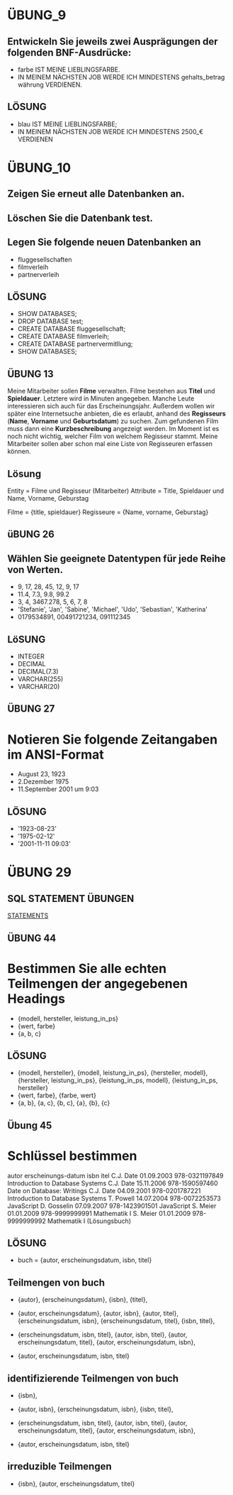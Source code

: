 # ÜBUNG_9
## Entwickeln Sie jeweils zwei Ausprägungen der folgenden BNF-Ausdrücke: ## 
- farbe IST MEINE LIEBLINGSFARBE.
- IN MEINEM NÄCHSTEN JOB WERDE ICH MINDESTENS gehalts_betrag währung VERDIENEN.

## LÖSUNG ## 
- blau IST MEINE LIEBLINGSFARBE;
- IN MEINEM NÄCHSTEN JOB WERDE ICH MINDESTENS 2500_€ VERDIENEN


# ÜBUNG_10
## Zeigen Sie erneut alle Datenbanken an.
## Löschen Sie die Datenbank test.
## Legen Sie folgende neuen Datenbanken an ## 
- fluggesellschaften 
- filmverleih 
- partnerverleih


## LÖSUNG ##
- SHOW DATABASES;
- DROP DATABASE test;
- CREATE DATABASE fluggesellschaft;
- CREATE DATABASE filmverleih;
- CREATE DATABASE partnervermitllung;
- SHOW DATABASES;


## ÜBUNG 13 ##
Meine Mitarbeiter sollen **Filme** verwalten. Filme bestehen aus **Titel** und **Spieldauer**. Letztere wird in Minuten angegeben. Manche Leute interessieren sich auch für das Erscheinungsjahr. Außerdem wollen wir später eine Internetsuche anbieten, die es erlaubt, anhand des **Regisseurs** (**Name**, **Vorname** und **Geburtsdatum**) zu suchen. Zum gefundenen Film muss dann eine **Kurzbeschreibung** angezeigt werden. Im Moment ist es noch nicht wichtig, welcher Film von welchem Regisseur stammt. Meine Mitarbeiter sollen aber schon mal eine Liste von Regisseuren erfassen können.

## Lösung ##
Entity = Filme und Regisseur (Mitarbeiter)
Attribute = Title, Spieldauer und Name, Vorname, Geburstag 

Filme = {title, spieldauer}
Regisseure = {Name, vorname, Geburstag}


## üBUNG 26 ##
## Wählen Sie geeignete Datentypen für jede Reihe von Werten. ##
- 9, 17, 28, 45, 12, 9, 17 
- 11.4, 7.3, 9.8, 99.2
- 3, 4, 3467.278, 5, 6, 7, 8
- 'Stefanie', 'Jan', 'Sabine', 'Michael', 'Udo', 'Sebastian', 'Katherina'
- 0179534891, 00491721234, 091112345

## LöSUNG ##
- INTEGER
- DECIMAL
- DECIMAL(7.3)
- VARCHAR(255)
- VARCHAR(20)


## ÜBUNG 27 ##
# Notieren Sie folgende Zeitangaben im ANSI-Format #
- August 23, 1923
- 2.Dezember 1975
- 11.September 2001 um 9:03

## LÖSUNG ##
- '1923-08-23'
- '1975-02-12'
- '2001-11-11 09:03'

# ÜBUNG 29 ##



## SQL STATEMENT ÜBUNGEN ##
[STATEMENTS](/queries.sql)



## ÜBUNG 44 ##
# Bestimmen Sie alle echten Teilmengen der angegebenen Headings #
- {modell, hersteller, leistung_in_ps}
- {wert, farbe}
- {a, b, c}

## LÖSUNG ##
- {modell, hersteller}, {modell, leistung_in_ps}, {hersteller, modell}, {hersteller, leistung_in_ps}, {leistung_in_ps, modell}, {leistung_in_ps, hersteller}
- {wert, farbe}, {farbe, wert}
- {a, b}, {a, c}, {b, c}, {a}, {b}, {c}


## Übung 45 ##
# Schlüssel bestimmen #
autor 	erscheinungs-datum 	isbn 	     itel
C.J. Date 	01.09.2003 	978-0321197849 	Introduction to Database Systems
C.J. Date 	15.11.2006 	978-1590597460 	Date on Database: Writings
C.J. Date 	04.09.2001 	978-0201787221 	Introduction to Database Systems
T. Powell 	14.07.2004 	978-0072253573 	JavaScript
D. Gosselin 	07.09.2007 	978-1423901501 	JavaScript
S. Meier 	01.01.2009 	978-9999999991 	Mathematik I
S. Meier 	01.01.2009 	978-9999999992 	Mathematik I (Lösungsbuch)


## LÖSUNG ##
- buch = {autor, erscheinungsdatum, isbn, titel}
## Teilmengen von buch ##

- {autor}, {erscheinungsdatum}, {isbn}, {titel},

- {autor, erscheinungsdatum}, {autor, isbn}, {autor, titel}, {erscheinungsdatum, isbn}, {erscheinungsdatum, titel}, {isbn, titel},

- {erscheinungsdatum, isbn, titel}, {autor, isbn, titel}, {autor, erscheinungsdatum, titel}, {autor, erscheinungsdatum, isbn},

- {autor, erscheinungsdatum, isbn, titel}

## identifizierende Teilmengen von buch ##

- {isbn},

- {autor, isbn}, {erscheinungsdatum, isbn}, {isbn, titel},

- {erscheinungsdatum, isbn, titel}, {autor, isbn, titel}, {autor, erscheinungsdatum, titel}, {autor, erscheinungsdatum, isbn},

- {autor, erscheinungsdatum, isbn, titel}

## irreduzible Teilmengen ##

- {isbn}, {autor, erscheinungsdatum, titel}